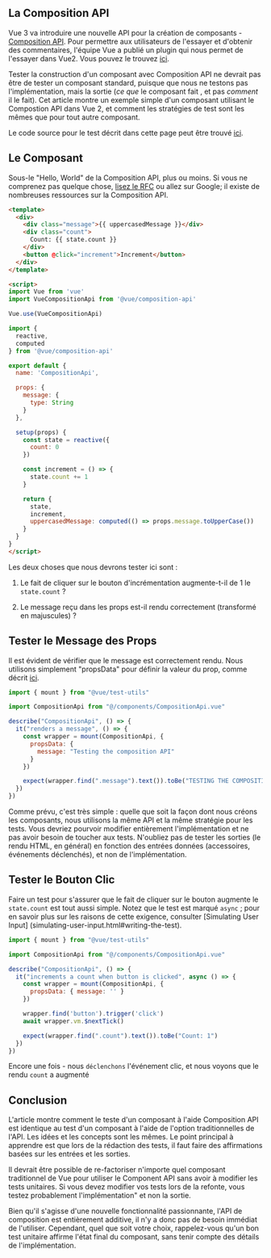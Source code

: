 
## La Composition API

Vue 3 va introduire une nouvelle API pour la création de composants - [Composition API](https://vue-composition-api-rfc.netlify.com/#basic-example). Pour permettre aux utilisateurs de l'essayer et d'obtenir des commentaires, l'équipe Vue a publié un plugin qui nous permet de l'essayer dans Vue2. Vous pouvez le trouvez [ici](https://github.com/vuejs/composition-api).

Tester la construction d'un composant avec Composition API ne devrait pas être de tester un composant standard, puisque que nous ne testons pas l'implémentation, mais la sortie (*ce que* le composant fait , et pas *comment* il le fait). Cet article montre un exemple simple d'un composant utilisant le Compostion API dans Vue 2, et comment les stratégies de test sont les mêmes que pour tout autre composant.

Le code source pour le test décrit dans cette page peut être trouvé [ici](https://github.com/lmiller1990/vue-testing-handbook/tree/master/demo-app/tests/unit/CompositionApi.spec.js).

## Le Composant

Sous-le "Hello, World" de la Composition API, plus ou moins. Si vous ne comprenez pas quelque chose, [lisez le RFC](https://vue-composition-api-rfc.netlify.com/) ou allez sur Google; il existe de nombreuses ressources sur la Composition API.

```html
<template>
  <div>
    <div class="message">{{ uppercasedMessage }}</div>
    <div class="count">
      Count: {{ state.count }}
    </div>
    <button @click="increment">Increment</button>
  </div>
</template>

<script>
import Vue from 'vue'
import VueCompositionApi from '@vue/composition-api'

Vue.use(VueCompositionApi)

import {
  reactive,
  computed
} from '@vue/composition-api'

export default {
  name: 'CompositionApi',

  props: {
    message: {
      type: String
    }
  },

  setup(props) {
    const state = reactive({
      count: 0
    })

    const increment = () => {
      state.count += 1
    }

    return {
      state,
      increment,
      uppercasedMessage: computed(() => props.message.toUpperCase())
    }
  }
}
</script>
```

Les deux choses que nous devrons tester ici sont :

1. Le fait de cliquer sur le bouton d'incrémentation augmente-t-il de 1 le `state.count` ?

2. Le message reçu dans les props est-il rendu correctement (transformé en majuscules) ?

## Tester le Message des Props
Il est évident de vérifier que le message est correctement rendu. Nous utilisons simplement "propsData" pour définir la valeur du prop, comme décrit [ici](/components-with-props.html).


```js
import { mount } from "@vue/test-utils"

import CompositionApi from "@/components/CompositionApi.vue"

describe("CompositionApi", () => {
  it("renders a message", () => {
    const wrapper = mount(CompositionApi, {
      propsData: {
        message: "Testing the composition API"
      }
    })

    expect(wrapper.find(".message").text()).toBe("TESTING THE COMPOSITION API")
  })
})
```
Comme prévu, c'est très simple : quelle que soit la façon dont nous créons les composants, nous utilisons la même API et la même stratégie pour les tests. Vous devriez pourvoir modifier entièrement l'implémentation et ne pas avoir besoin de toucher aux tests. N'oubliez pas de tester les sorties (le rendu HTML, en général) en fonction des entrées données (accessoires, événements déclenchés), et non de l'implémentation.

## Tester le Bouton Clic

Faire un test pour s'assurer que le fait de cliquer sur le bouton augmente le `state.count` est tout aussi simple. Notez que le test est marqué `async` ; pour en savoir plus sur les raisons de cette exigence, consulter [Simulating User Input] (simulating-user-input.html#writing-the-test).

```js
import { mount } from "@vue/test-utils"

import CompositionApi from "@/components/CompositionApi.vue"

describe("CompositionApi", () => {
  it("increments a count when button is clicked", async () => {
    const wrapper = mount(CompositionApi, {
      propsData: { message: '' }
    })

    wrapper.find('button').trigger('click')
    await wrapper.vm.$nextTick()

    expect(wrapper.find(".count").text()).toBe("Count: 1")
  })
})
```
Encore une fois - nous `déclenchons` l'événement clic, et nous voyons que le rendu `count` a augmenté

## Conclusion

L'article montre comment le teste d'un composant à l'aide Composition API est identique au test d'un composant à l'aide de l'option traditionnelles de l'API. Les idées et les concepts sont les mêmes. Le point principal à apprendre est que lors de la rédaction des tests, il faut faire des affirmations basées sur les entrées et les sorties.


Il devrait être possible de re-factoriser n'importe quel composant traditionnel de Vue pour utiliser le Component API sans avoir à modifier les tests unitaires. Si vous devez modifier vos tests lors de la refonte, vous testez probablement l'implémentation" et non la sortie.

Bien qu'il s'agisse d'une nouvelle fonctionnalité passionnante, l'API de composition est entièrement additive, il n'y a donc pas de besoin immédiat de l'utiliser. Cependant, quel que soit votre choix, rappelez-vous qu'un bon test unitaire affirme l'état final du composant, sans tenir compte des détails de l'implémentation.
